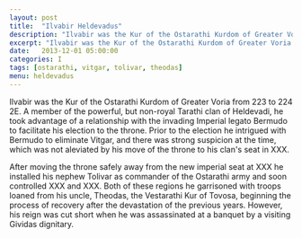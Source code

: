 ```yaml
---
layout: post
title:  "Ilvabir Heldevadus"
description: "Ilvabir was the Kur of the Ostarathi Kurdom of Greater Voria from 223 to 224 2E. A member of the powerful, but non-royal Tarathi clan of Heldevadi, he took advantage of a relationship with the invading Imperial legato Bermudo to facilitate his election to the throne."
excerpt: "Ilvabir was the Kur of the Ostarathi Kurdom of Greater Voria from 223 to 224 2E. A member of the powerful, but non-royal Tarathi clan of Heldevadi, he took advantage of a relationship with the invading Imperial legato Bermudo to facilitate his election to the throne."
date:   2013-12-01 05:00:00
categories: I
tags: [ostarathi, vitgar, tolivar, theodas]
menu: heldevadus
---
```


Ilvabir was the Kur of the Ostarathi Kurdom of Greater Voria from 223 to 224 2E. A member of the powerful, but non-royal Tarathi clan of Heldevadi, he took advantage of a relationship with the invading Imperial legato Bermudo to facilitate his election to the throne. Prior to the election he intrigued with Bermudo to eliminate Vitgar, and there was strong suspicion at the time, which was not aleviated by his move of the throne to his clan's seat in XXX.

After moving the throne safely away from the new imperial seat at XXX he installed his nephew Tolivar as commander of the Ostarathi army and soon controlled XXX and XXX. Both of these regions he garrisoned with troops loaned from his uncle, Theodas, the Vestarathi Kur of Tovosa, beginning the process of recovery after the devastation of the previous years. However, his reign was cut short when he was assassinated at a banquet by a visiting Gividas dignitary.
